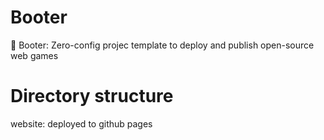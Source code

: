 # Booter
🥾 Booter: Zero-config projec template to deploy and publish open-source web games

# Directory structure

website: deployed to github pages
